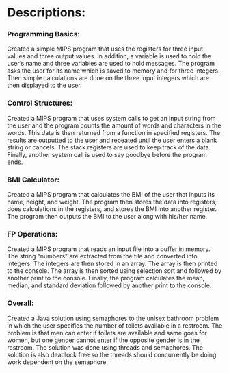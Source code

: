 # Descriptions: 

### Programming Basics:
Created a simple MIPS program that uses the registers for three input values and three output values. In addition, a variable is used to hold the user’s name and three variables are used to hold messages. The program asks the user for its name which is saved to memory and for three integers. Then simple calculations are done on the three input integers which are then displayed to the user.

### Control Structures:
Created a MIPS program that uses system calls to get an input string from the user and the program counts the amount of words and characters in the words. This data is then returned from a function in specified registers. The results are outputted to the user and repeated until the user enters a blank string or cancels. The stack registers are used to keep track of the data. Finally, another system call is used to say goodbye before the program ends.

### BMI Calculator:
Created a MIPS program that calculates the BMI of the user that inputs its name, height, and weight. The program then stores the data into registers, does calculations in the registers, and stores the BMI into another register. The program then outputs the BMI to the user along with his/her name.

### FP Operations:
Created a MIPS program that reads an input file into a buffer in memory. The string “numbers” are extracted from the file and converted into integers. The integers are then stored in an array. The array is then printed to the console. The array is then sorted using selection sort and followed by another print to the console. Finally, the program calculates the mean, median, and standard deviation followed by another print to the console. 

### Overall:
Created a Java solution using semaphores to the unisex bathroom problem in which the user specifies the number of toilets available in a restroom. The problem is that men can enter if toilets are available and same goes for women, but one gender cannot enter if the opposite gender is in the restroom. The solution was done using threads and semaphores. The solution is also deadlock free so the threads should concurrently be doing work dependent on the semaphore.  